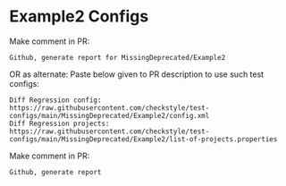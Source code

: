 # Example2 Configs
Make comment in PR:
```
Github, generate report for MissingDeprecated/Example2
```
OR as alternate:
Paste below given to PR description to use such test configs:
```
Diff Regression config: https://raw.githubusercontent.com/checkstyle/test-configs/main/MissingDeprecated/Example2/config.xml
Diff Regression projects: https://raw.githubusercontent.com/checkstyle/test-configs/main/MissingDeprecated/Example2/list-of-projects.properties
```
Make comment in PR:
```
Github, generate report
```
